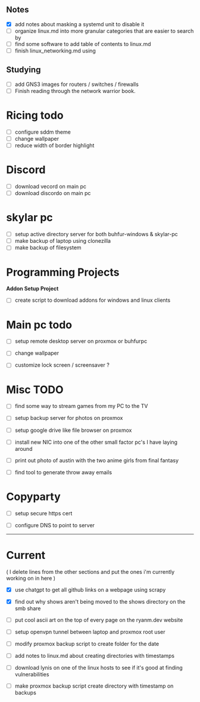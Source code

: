 
## Notes 

- [x] add notes about masking a systemd unit to disable it 
- [ ] organize linux.md into more granular categories that are easier to search by 
- [ ] find some software to add table of contents to linux.md 
- [ ] finish linux\_networking.md using 

## Studying 

- [ ] add GNS3 images for routers / switches / firewalls 
- [ ] Finish reading through the network warrior book.

# Ricing todo 

- [ ] configure sddm theme 
- [ ] change wallpaper 
- [ ] reduce width of border highlight 

# Discord 

- [ ] download vecord on main pc 
- [ ] download discordo on main pc 

# skylar pc 

- [ ] setup active directory server for both buhfur-windows & skylar-pc 
- [ ] make backup of laptop using clonezilla 
- [ ] make backup of filesystem 

# Programming Projects 

**Addon Setup Project**

- [ ] create script to download addons for windows and linux clients 

# Main pc todo 

- [ ] setup remote desktop server on proxmox or buhfurpc 
- [ ] change wallpaper 
- [ ] customize lock screen / screensaver ? 


# Misc TODO 

- [ ] find some way to stream games from my PC to the TV 
- [ ] setup backup server for photos on proxmox 
- [ ] setup google drive like file browser on proxmox 
- [ ] install new NIC into one of the other small factor pc's I have laying around 
- [ ] print out photo of austin with the two anime girls from final fantasy 
- [ ] find tool to generate throw away emails 


# Copyparty 

- [ ] setup secure https cert 
- [ ] configure DNS to point to server 


---

# Current 

( I delete lines from the other sections and put the ones i'm currently working on in here )

- [x] use chatgpt to get all github links on a webpage using scrapy 
- [x] find out why shows aren't being moved to the shows directory on the smb share 
- [ ] put cool ascii art on the top of every page on the ryanm.dev website 
- [ ] setup openvpn tunnel between laptop and proxmox root user 
- [ ] modify proxmox backup script to create folder for the date 
- [ ] add notes to linux.md about creating directories with timestamps  
- [ ] download lynis on one of the linux hosts to see if it's good at finding vulnerabilities 

- [ ] make proxmox backup script create directory with timestamp on backups 
